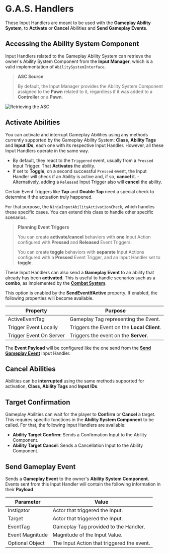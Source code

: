 # G.A.S. Handlers
<primary-label ref="input"/>

These Input Handlers are meant to be used with the **Gameplay Ability System**, to **Activate** or **Cancel** Abilities
and **Send Gameplay Events**.

## Accessing the Ability System Component

Input Handlers related to the Gameplay Ability System can retrieve the owner's Ability System Component from the **Input
Manager**, which is a valid implementation of `AbilitySystemInterface`.

> **ASC Source**
> 
> By default, the Input Manager provides the Ability System Component assigned to the **Pawn** related to it, regardless
> if it was added to a **Controller** or a **Pawn**.

<tabs group="sample">
    <tab title="Blueprint" group-key="bp">
        <img src="ipt_retrieve_asc.png" alt="Retrieving the ASC" thumbnail="true" border-effect="line"/>
    </tab>
    <tab title="C++" group-key="c++">
        <code-block lang="c++" src="ipt_retrieve_asc.cpp"/>
    </tab>
</tabs>

## Activate Abilities

You can activate and interrupt Gameplay Abilities using any methods currently supported by the Gameplay Ability System:
**Class**, **Ability Tags** and **Input IDs**, each one with its respective Input Handler. However, all these Input 
Handlers operate in the same way.

- By default, they react to the `Triggered` event, usually from a `Pressed` Input Trigger. That **Activates** the ability.
- If set to **Toggle**, on a second successful `Pressed` event, the Input Handler will check if an Ability is active and, if so, **cancel** it.
-Alternatively, adding a `Released` Input Trigger also will **cancel** the ability.

Certain Event Triggers like **Tap** and **Double Tap** need a special check to determine if the actuation truly happened.

For that purpose, the `NinjaInputAbilityActivationCheck`, which handles these specific cases. You can extend this class
to handle other specific scenarios.

> **Planning Event Triggers**
>
> You can create **activate/cancel** behaviors with **one** Input Action configured with **Pressed** and **Released** Event Triggers.
>
> You can create **toggle** behaviors with **separate** Input Actions configured with a **Pressed** Event Trigger, and an Input Handler set to **toggle**.

These Input Handlers can also send a **Gameplay Event** to an ability that already has been **activated**. This is useful
to handle scenarios such as a **combo**, as implemented by the **[Combat System](cbt_combo_system.md)**.

This option is enabled by the **SendEventIfActive** property. If enabled, the following properties will become available.

| Property                | Purpose                                     |
|-------------------------|---------------------------------------------|
| ActiveEventTag          | Gameplay Tag representing the Event.        |
| Trigger Event Locally   | Triggers the Event on the **Local Client**. |
| Trigger Event On Server | Triggers the event on the **Server**.       |

The **Event Payload** will be configured like the one send from the **[Send Gameplay Event](#send-gameplay-event)** Input Handler.

## Cancel Abilities

Abilities can be **interrupted** using the same methods supported for activation, **Class**, **Ability Tags** and 
**Input IDs**.

## Target Confirmation

Gameplay Abilities can wait for the player to **Confirm** or **Cancel** a target. This requires specific functions in 
the **Ability System Component** to be called. For that, the following Input Handlers are available:

- **Ability Target Confirm**: Sends a Confirmation Input to the Ability Component.
- **Ability Target Cancel**: Sends a Cancellation Input to the Ability Component.

## Send Gameplay Event

Sends a **Gameplay Event** to the owner's **Ability System Component**. Events sent from this Input Handler will contain
the following information in their **Payload**

| Parameter       | Value                                      |
|-----------------|--------------------------------------------|
| Instigator      | Actor that triggered the Input.            |
| Target          | Actor that triggered the Input.            |
| EventTag        | Gameplay Tag provided to the Handler.      |
| Event Magnitude | Magnitude of the Input Value.              |
| Optional Object | The Input Action that triggered the event. |